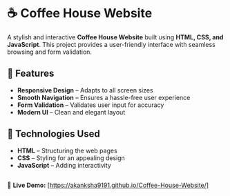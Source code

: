 # ☕ Coffee House Website  

A stylish and interactive **Coffee House Website** built using **HTML, CSS, and JavaScript**. This project provides a user-friendly interface with seamless browsing and form validation.  

## 🚀 Features  
- **Responsive Design** – Adapts to all screen sizes  
- **Smooth Navigation** – Ensures a hassle-free user experience  
- **Form Validation** – Validates user input for accuracy  
- **Modern UI** – Clean and elegant layout  

## 📌 Technologies Used  
- **HTML** – Structuring the web pages  
- **CSS** – Styling for an appealing design  
- **JavaScript** – Adding interactivity  

## 
🔗 **Live Demo:** [https://akanksha9191.github.io/Coffee-House-Website/]

